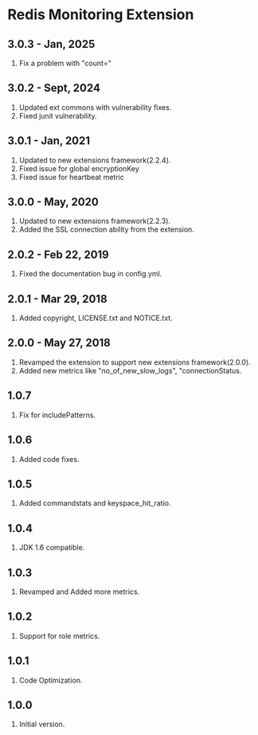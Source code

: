 # Redis Monitoring Extension

## 3.0.3 - Jan, 2025
1. Fix a problem with "count="

## 3.0.2 - Sept, 2024
1. Updated ext commons with vulnerability fixes.
2. Fixed junit vulnerability.

## 3.0.1 - Jan, 2021
1. Updated to new extensions framework(2.2.4).
2. Fixed issue for global encryptionKey
3. Fixed issue for heartbeat metric

## 3.0.0 - May, 2020
1. Updated to new extensions framework(2.2.3).
2. Added the SSL connection ability from the extension.

## 2.0.2 - Feb 22, 2019
1. Fixed the documentation bug in config.yml.

## 2.0.1 - Mar 29, 2018
1. Added copyright, LICENSE.txt and NOTICE.txt.

## 2.0.0 - May 27, 2018
1. Revamped the extension to support new extensions framework(2.0.0).
2. Added new metrics like "no_of_new_slow_logs", "connectionStatus.

## 1.0.7
1. Fix for includePatterns.

## 1.0.6
1. Added code fixes.

## 1.0.5
1. Added commandstats and keyspace_hit_ratio.

## 1.0.4
1. JDK 1.6 compatible.

## 1.0.3
1. Revamped and Added more metrics.

## 1.0.2
1. Support for role metrics.

## 1.0.1
1. Code Optimization.

## 1.0.0
1. Initial version.
